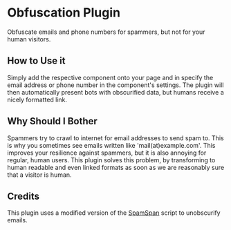 # Obfuscation Plugin

Obfuscate emails and phone numbers for spammers, but not for your human visitors.

## How to Use it

Simply add the respective component onto your page and in specify the email address or phone number in the component's settings. The plugin will then automatically present bots with obscurified data, but humans receive a nicely formatted link.

## Why Should I Bother

Spammers try to crawl to internet for email addresses to send spam to. This is why you sometimes see emails written like 'mail(at)example.com'. This improves your resilience against spammers, but it is also annoying for regular, human users. This plugin solves this problem, by transforming to human readable and even linked formats as soon as we are reasonably sure that a visitor is human.

## Credits

This plugin uses a modified version of the [SpamSpan](https://www.spamspan.com/) script to unobscurify emails.
